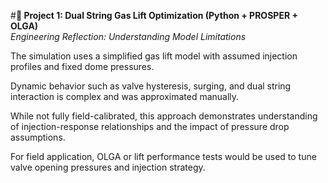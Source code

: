 #**🎯 Project 1: Dual String Gas Lift Optimization (Python + PROSPER + OLGA)**  
*Engineering Reflection: Understanding Model Limitations*

The simulation uses a simplified gas lift model with assumed injection profiles and fixed dome pressures.

Dynamic behavior such as valve hysteresis, surging, and dual string interaction is complex and was approximated manually.

While not fully field-calibrated, this approach demonstrates understanding of injection-response relationships and the impact of pressure drop assumptions.

For field application, OLGA or lift performance tests would be used to tune valve opening pressures and injection strategy.
